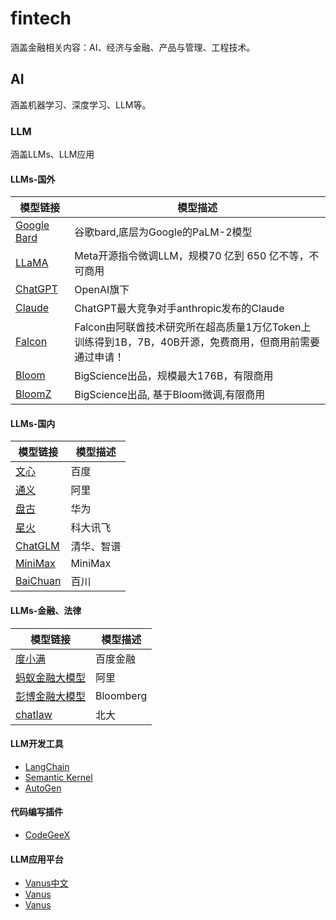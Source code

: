 # fintech
涵盖金融相关内容：AI、经济与金融、产品与管理、工程技术。
##  AI
涵盖机器学习、深度学习、LLM等。
###  LLM
涵盖LLMs、LLM应用
####  LLMs-国外
|模型链接|模型描述|
| --- | --- |
|[Google Bard](https://bard.google.com)|谷歌bard,底层为Google的PaLM-2模型|
|[LLaMA](https://github.com/facebookresearch/llama)|Meta开源指令微调LLM，规模70 亿到 650 亿不等，不可商用|
|[ChatGPT](https://chat.openai.com/)|OpenAI旗下|
|[Claude](https://www.anthropic.com/product)|ChatGPT最大竞争对手anthropic发布的Claude|
|[Falcon](https://huggingface.co/tiiuae/falcon-40b)|Falcon由阿联酋技术研究所在超高质量1万亿Token上训练得到1B，7B，40B开源，免费商用，但商用前需要通过申请！|
|[Bloom](https://huggingface.co/bigscience/bloom)|BigScience出品，规模最大176B，有限商用|
|[BloomZ](https://huggingface.co/bigscience/bloomz)|BigScience出品, 基于Bloom微调,有限商用|
####  LLMs-国内
|模型链接|模型描述|
| --- | --- |
|[文心](https://chat.baidu.com/)|百度|
|[通义](https://www.anthropic.com/product)|阿里|
|[盘古](https://huggingface.co/tiiuae/falcon-40b)|华为|
|[星火](https://github.com/facebookresearch/llama)|科大讯飞|
|[ChatGLM](https://huggingface.co/bigscience/bloom)|清华、智谱|
|[MiniMax](https://huggingface.co/bigscience/bloomz)|MiniMax|
|[BaiChuan](https://huggingface.co/bigscience/bloomz)|百川|
####  LLMs-金融、法律
|模型链接|模型描述|
| --- | --- |
|[度小满](https://chat.baidu.com/)|百度金融|
|[蚂蚁金融大模型](https://www.anthropic.com/product)|阿里|
|[彭博金融大模型](https://www.anthropic.com/product)|Bloomberg|
|[chatlaw](https://huggingface.co/tiiuae/falcon-40b)|北大|
####  LLM开发工具
- [LangChain](https://langchain.com/)
- [Semantic Kernel](https://aka.ms/semantic-kernel)
- [AutoGen](https://microsoft.github.io/autogen/)
####  代码编写插件
- [CodeGeeX](https://codegeex.cn/)
####  LLM应用平台
- [Vanus中文](https://www.vanus.cn/)
- [Vanus](https://www.vanus.ai/)
- [Vanus](https://humanloop.com/)

